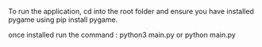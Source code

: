 To run the application, cd into the root folder and ensure you have installed pygame using pip install pygame.

once installed run the command : python3 main.py or python main.py